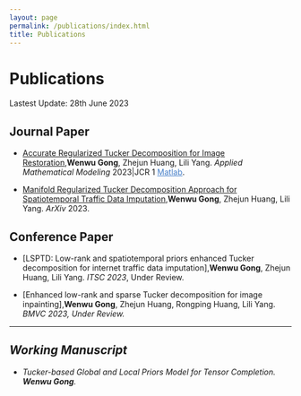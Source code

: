 ```yaml
---
layout: page
permalink: /publications/index.html
title: Publications
---
```


# Publications

Lastest Update: 28th June 2023&nbsp; 

## Journal Paper

- [Accurate Regularized Tucker Decomposition for Image Restoration](https://GongWenwuu.github.io/mypaper/AMM_2023.pdf),**Wenwu Gong**, Zhejun Huang, Lili Yang. <em>Applied Mathematical Modeling</em> 2023|JCR 1 <a style="color: #447ec9" href="https://github.com/GongWenwuu/ARD">Matlab</a>.

- [Manifold Regularized Tucker Decomposition Approach for Spatiotemporal Traffic Data Imputation](https://GongWenwuu.github.io/mypaper/T-ITS_2023.pdf),**Wenwu Gong**, Zhejun Huang, Lili Yang. <em>ArXiv</em> 2023. 

## Conference Paper

- [LSPTD: Low-rank and spatiotemporal priors enhanced Tucker decomposition for internet traffic data imputation],**Wenwu Gong**, Zhejun Huang, Lili Yang. <em>ITSC 2023</em>, Under Review.

- [Enhanced low-rank and sparse Tucker decomposition for image inpainting],**Wenwu Gong**, Zhejun Huang, Rongping Huang, Lili Yang. <em>BMVC 2023<em>, Under Review.

---

## Working Manuscript

- Tucker-based Global and Local Priors Model for Tensor Completion. **Wenwu Gong**.

<br>
